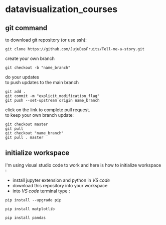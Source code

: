 # datavisualization_courses

## git command
to download git repository (or use ssh):   
```
git clone https://github.com/JujuDesFruits/Tell-me-a-story.git
```
create your own branch   
```
git checkout -b "name_branch"
```
do your updates   
to push updates to the main branch   
```
git add .
git commit -m "explicit_modification_flag"
git push --set-upstream origin name_branch
```
click on the link to complete pull request.   
to keep your own branch update:   
```
git checkout master
git pull
git checkout "name_branch"
git pull . master
```

## initialize workspace
I'm using visual studio code to work and here is how to initialize workspace :   
- install jupyter extension and python in *VS code*
- download this repository into your workspace
- into *VS code* terminal type :   
```
pip install --upgrade pip
```   
```
pip install matplotlib
```   
```
pip install pandas
```   